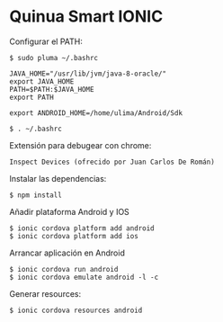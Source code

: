 # Quinua Smart IONIC

Configurar el PATH:

    $ sudo pluma ~/.bashrc

    JAVA_HOME="/usr/lib/jvm/java-8-oracle/"
    export JAVA_HOME
    PATH=$PATH:$JAVA_HOME
    export PATH

    export ANDROID_HOME=/home/ulima/Android/Sdk

    $ . ~/.bashrc

Extensión para debugear con chrome:

    Inspect Devices (ofrecido por Juan Carlos De Román)
    
Instalar las dependencias:

    $ npm install

Añadir plataforma Android y IOS

    $ ionic cordova platform add android
    $ ionic cordova platform add ios

Arrancar aplicación en Android

    $ ionic cordova run android
    $ ionic cordova emulate android -l -c

Generar resources:

    $ ionic cordova resources android
